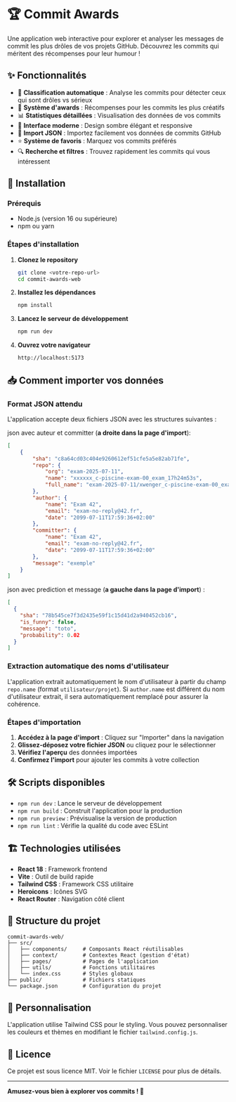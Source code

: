 # 🏆 Commit Awards

Une application web interactive pour explorer et analyser les messages de commit les plus drôles de vos projets GitHub. Découvrez les commits qui méritent des récompenses pour leur humour !

## ✨ Fonctionnalités

- 🎯 **Classification automatique** : Analyse les commits pour détecter ceux qui sont drôles vs sérieux
- 🏅 **Système d'awards** : Récompenses pour les commits les plus créatifs
- 📊 **Statistiques détaillées** : Visualisation des données de vos commits
- 🌙 **Interface moderne** : Design sombre élégant et responsive
- 📁 **Import JSON** : Importez facilement vos données de commits GitHub
- ⭐ **Système de favoris** : Marquez vos commits préférés
- 🔍 **Recherche et filtres** : Trouvez rapidement les commits qui vous intéressent

## 🚀 Installation

### Prérequis
- Node.js (version 16 ou supérieure)
- npm ou yarn

### Étapes d'installation

1. **Clonez le repository**
   ```bash
   git clone <votre-repo-url>
   cd commit-awards-web
   ```

2. **Installez les dépendances**
   ```bash
   npm install
   ```

3. **Lancez le serveur de développement**
   ```bash
   npm run dev
   ```

4. **Ouvrez votre navigateur**
   ```
   http://localhost:5173
   ```

## 📥 Comment importer vos données

### Format JSON attendu

L'application accepte deux fichiers JSON avec les structures suivantes :

json avec auteur et committer (**a droite dans la page d'import**):

```json
[
	{
		"sha": "c8a64cd03c404e9260612ef51cfe5a5e82ab71fe",
		"repo": {
			"org": "exam-2025-07-11",
			"name": "xxxxxx_c-piscine-exam-00_exam_17h24m53s",
			"full_name": "exam-2025-07-11/xwenger_c-piscine-exam-00_exam_17h24m53s"
		},
		"author": {
			"name": "Exam 42",
			"email": "exam-no-reply@42.fr",
			"date": "2099-07-11T17:59:36+02:00"
		},
		"committer": {
			"name": "Exam 42",
			"email": "exam-no-reply@42.fr",
			"date": "2099-07-11T17:59:36+02:00"
		},
		"message": "exemple"
	}
]
```

json avec prediction et message (**a gauche dans la page d'import**) :

```json
[
  {
    "sha": "78b545ce7f3d2435e59f1c15d41d2a940452cb16",
    "is_funny": false,
    "message": "toto",
    "probability": 0.02
  }
]
```


### Extraction automatique des noms d'utilisateur

L'application extrait automatiquement le nom d'utilisateur à partir du champ `repo.name` (format `utilisateur/projet`). Si `author.name` est différent du nom d'utilisateur extrait, il sera automatiquement remplacé pour assurer la cohérence.

### Étapes d'importation

1. **Accédez à la page d'import** : Cliquez sur "Importer" dans la navigation
2. **Glissez-déposez votre fichier JSON** ou cliquez pour le sélectionner
3. **Vérifiez l'aperçu** des données importées
4. **Confirmez l'import** pour ajouter les commits à votre collection

## 🛠️ Scripts disponibles

- `npm run dev` : Lance le serveur de développement
- `npm run build` : Construit l'application pour la production
- `npm run preview` : Prévisualise la version de production
- `npm run lint` : Vérifie la qualité du code avec ESLint

## 🏗️ Technologies utilisées

- **React 18** : Framework frontend
- **Vite** : Outil de build rapide
- **Tailwind CSS** : Framework CSS utilitaire
- **Heroicons** : Icônes SVG
- **React Router** : Navigation côté client

## 📁 Structure du projet

```
commit-awards-web/
├── src/
│   ├── components/     # Composants React réutilisables
│   ├── context/        # Contextes React (gestion d'état)
│   ├── pages/          # Pages de l'application
│   ├── utils/          # Fonctions utilitaires
│   └── index.css       # Styles globaux
├── public/             # Fichiers statiques
└── package.json        # Configuration du projet
```

## 🎨 Personnalisation

L'application utilise Tailwind CSS pour le styling. Vous pouvez personnaliser les couleurs et thèmes en modifiant le fichier `tailwind.config.js`.

## 📄 Licence

Ce projet est sous licence MIT. Voir le fichier `LICENSE` pour plus de détails.

---

**Amusez-vous bien à explorer vos commits ! 🎉**